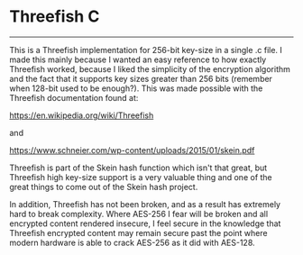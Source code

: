 # Threefish C

---

This is a Threefish implementation for 256-bit key-size in a single .c file. I made this mainly because I wanted an easy reference to how exactly Threefish worked, because I liked the simplicity of the encryption algorithm and the fact that it supports key sizes greater than 256 bits (remember when 128-bit used to be enough?). This was made possible with the Threefish documentation found at:

https://en.wikipedia.org/wiki/Threefish

and

https://www.schneier.com/wp-content/uploads/2015/01/skein.pdf

Threefish is part of the Skein hash function which isn't that great, but Threefish high key-size support is a very valuable thing and one of the great things to come out of the Skein hash project.

In addition, Threefish has not been broken, and as a result has extremely hard to break complexity. Where AES-256 I fear will be broken and all encrypted content rendered insecure, I feel secure in the knowledge that Threefish encrypted content may remain secure past the point where modern hardware is able to crack AES-256 as it did with AES-128.